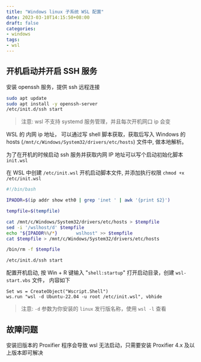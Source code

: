 ```yaml
---
title: "Windows linux 子系统 WSL 配置"
date: 2023-03-10T14:15:50+08:00
draft: false
categories: 
- windows
tags:
- wsl
---
```


## 开机启动并开启 SSH 服务

安装 openssh 服务，提供 ssh 远程连接

```bash
sudo apt update
sudo apt install -y openssh-server
/etc/init.d/ssh start
```

> 注意: wsl 不支持 systemd 服务管理，并且每次开机网口 ip 会变

WSL 的 内网 ip 地址， 可以通过写 shell 脚本获取，获取后写入 Windows 的 hosts (`/mnt/c/Windows/System32/drivers/etc/hosts`) 文件中, 做本地解析。

为了在开机的时候启动 ssh 服务并获取内网 IP 地址可以写个启动初始化脚本 `init.wsl`

在 WSL 中创建 `/etc/init.wsl` 开机启动脚本文件, 并添加执行权限 `chmod +x /etc/init.wsl`

```bash
#!/bin/bash

IPADDR=$(ip addr show eth0 | grep 'inet ' | awk '{print $2}')

tempfile=$(tempfile)

cat /mnt/c/Windows/System32/drivers/etc/hosts > $tempfile
sed -i '/wslhost/d' $tempfile
echo "${IPADDR%%/*}       wslhost" >> $tempfile
cat $tempfile > /mnt/c/Windows/System32/drivers/etc/hosts

/bin/rm -f $tempfile

/etc/init.d/ssh start
```

配置开机启动, 按 Win + R 键输入 "`shell:startup`" 打开启动目录，创建 `wsl-start.vbs` 文件， 内容如下

```vbs
Set ws = CreateObject("Wscript.Shell")
ws.run "wsl -d Ubuntu-22.04 -u root /etc/init.wsl", vbhide
```

> 注意: `-d` 参数为你安装的 `linux` 发行版名称，使用 `wsl -l` 查看

## 故障问题

安装旧版本的 Proxifier 程序会导致 wsl 无法启动，只需要安装 Proxifier 4.x 及以上版本即可解决